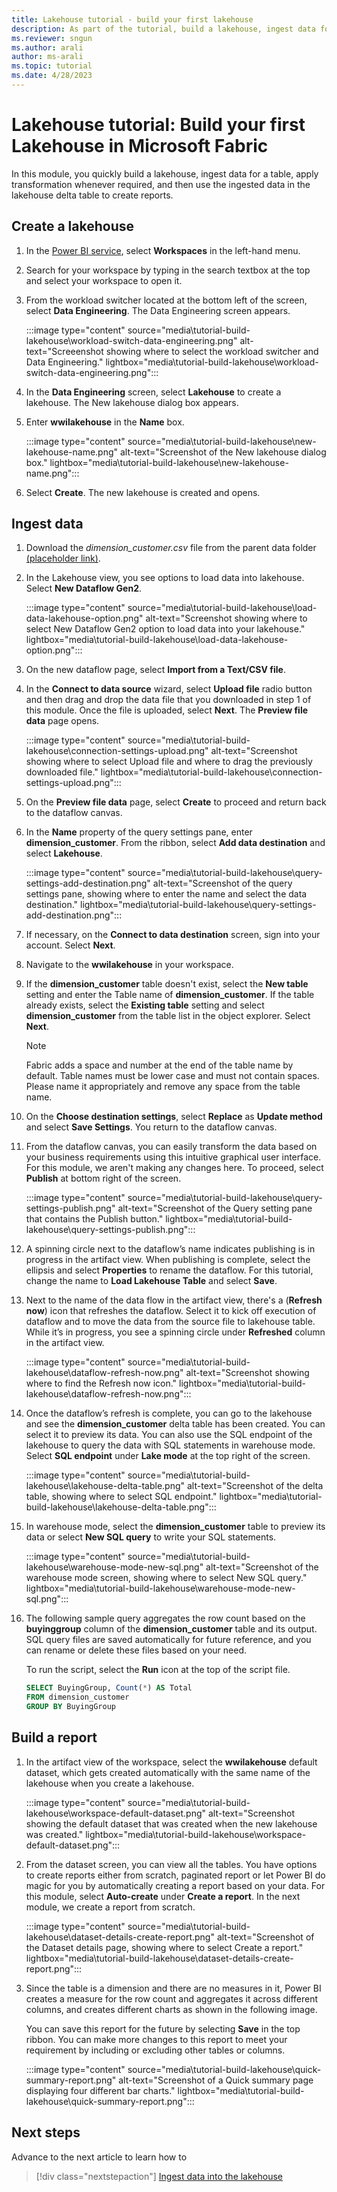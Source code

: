 ```yaml
---
title: Lakehouse tutorial - build your first lakehouse
description: As part of the tutorial, build a lakehouse, ingest data for a table, transform data as needed, and use the data to create reports.
ms.reviewer: sngun
ms.author: arali
author: ms-arali
ms.topic: tutorial
ms.date: 4/28/2023
---
```


# Lakehouse tutorial: Build your first Lakehouse in Microsoft Fabric

In this module, you quickly build a lakehouse, ingest data for a table, apply transformation whenever required, and then use the ingested data in the lakehouse delta table to create reports.

## Create a lakehouse

1. In the [Power BI service](https://powerbi.com/), select **Workspaces** in the left-hand menu.

1. Search for your workspace by typing in the search textbox at the top and select your workspace to open it.

1. From the workload switcher located at the bottom left of the screen, select **Data Engineering**. The Data Engineering screen appears.

   :::image type="content" source="media\tutorial-build-lakehouse\workload-switch-data-engineering.png" alt-text="Screeenshot showing where to select the workload switcher and Data Engineering." lightbox="media\tutorial-build-lakehouse\workload-switch-data-engineering.png":::

1. In the **Data Engineering** screen, select **Lakehouse** to create a lakehouse. The New lakehouse dialog box appears.

1. Enter **wwilakehouse** in the **Name** box.

   :::image type="content" source="media\tutorial-build-lakehouse\new-lakehouse-name.png" alt-text="Screenshot of the New lakehouse dialog box." lightbox="media\tutorial-build-lakehouse\new-lakehouse-name.png":::

1. Select **Create**. The new lakehouse is created and opens.

## Ingest data

1. Download the *dimension_customer.csv* file from the parent data folder [(placeholder link)](../placeholder.md).

1. In the Lakehouse view, you see options to load data into lakehouse. Select **New Dataflow Gen2**.

   :::image type="content" source="media\tutorial-build-lakehouse\load-data-lakehouse-option.png" alt-text="Screenshot showing where to select New Dataflow Gen2 option to load data into your lakehouse." lightbox="media\tutorial-build-lakehouse\load-data-lakehouse-option.png":::

1. On the new dataflow page, select **Import from a Text/CSV file**.

1. In the **Connect to data source** wizard, select **Upload file** radio button and then drag and drop the data file that you downloaded in step 1 of this module. Once the file is uploaded, select **Next**. The **Preview file data** page opens.

   :::image type="content" source="media\tutorial-build-lakehouse\connection-settings-upload.png" alt-text="Screenshot showing where to select Upload file and where to drag the previously downloaded file." lightbox="media\tutorial-build-lakehouse\connection-settings-upload.png":::

1. On the **Preview file data** page, select **Create** to proceed and return back to the dataflow canvas.

1. In the **Name** property of the query settings pane, enter **dimension_customer**. From the ribbon, select **Add data destination** and select **Lakehouse**.

   :::image type="content" source="media\tutorial-build-lakehouse\query-settings-add-destination.png" alt-text="Screenshot of the query settings pane, showing where to enter the name and select the data destination." lightbox="media\tutorial-build-lakehouse\query-settings-add-destination.png":::

1. If necessary, on the **Connect to data destination** screen, sign into your account. Select **Next**.

1. Navigate to the **wwilakehouse** in your workspace.

1. If the **dimension_customer** table doesn't exist, select the **New table** setting and enter the Table name of **dimension_customer**. If the table already exists, select the **Existing table** setting and select **dimension_customer** from the table list in the object explorer. Select **Next**.

   > [!NOTE]
   > Fabric adds a space and number at the end of the table name by default. Table names must be lower case and must not contain spaces. Please name it appropriately and remove any space from the table name.

1. On the **Choose destination settings**, select **Replace** as **Update method** and select **Save Settings**. You return to the dataflow canvas.

1. From the dataflow canvas, you can easily transform the data based on your business requirements using this intuitive graphical user interface. For this module, we aren't making any changes here. To proceed, select **Publish** at bottom right of the screen.

   :::image type="content" source="media\tutorial-build-lakehouse\query-settings-publish.png" alt-text="Screenshot of the Query setting pane that contains the Publish button." lightbox="media\tutorial-build-lakehouse\query-settings-publish.png":::

1. A spinning circle next to the dataflow’s name indicates publishing is in progress in the artifact view. When publishing is complete, select the ellipsis and select **Properties** to rename the dataflow. For this tutorial, change the name to **Load Lakehouse Table** and select **Save**.

1. Next to the name of the data flow in the artifact view, there's a (**Refresh now**) icon that refreshes the dataflow. Select it to kick off execution of dataflow and to move the data from the source file to lakehouse table. While it’s in progress, you see a spinning circle under **Refreshed** column in the artifact view.

   :::image type="content" source="media\tutorial-build-lakehouse\dataflow-refresh-now.png" alt-text="Screenshot showing where to find the Refresh now icon." lightbox="media\tutorial-build-lakehouse\dataflow-refresh-now.png":::

1. Once the dataflow’s refresh is complete, you can go to the lakehouse and see the **dimension_customer** delta table has been created. You can select it to preview its data. You can also use the SQL endpoint of the lakehouse to query the data with SQL statements in warehouse mode. Select **SQL endpoint** under **Lake mode** at the top right of the screen.

   :::image type="content" source="media\tutorial-build-lakehouse\lakehouse-delta-table.png" alt-text="Screenshot of the delta table, showing where to select SQL endpoint." lightbox="media\tutorial-build-lakehouse\lakehouse-delta-table.png":::

1. In warehouse mode, select the **dimension_customer** table to preview its data or select **New SQL query** to write your SQL statements.

   :::image type="content" source="media\tutorial-build-lakehouse\warehouse-mode-new-sql.png" alt-text="Screenshot of the warehouse mode screen, showing where to select New SQL query." lightbox="media\tutorial-build-lakehouse\warehouse-mode-new-sql.png":::

1. The following sample query aggregates the row count based on the **buyinggroup** column of the **dimension_customer** table and its output. SQL query files are saved automatically for future reference, and you can rename or delete these files based on your need.

   To run the script, select the **Run** icon at the top of the script file.

   ```sql
   SELECT BuyingGroup, Count(*) AS Total
   FROM dimension_customer
   GROUP BY BuyingGroup
   ```

## Build a report

1. In the artifact view of the workspace, select the **wwilakehouse** default dataset, which gets created automatically with the same name of the lakehouse when you create a lakehouse.

   :::image type="content" source="media\tutorial-build-lakehouse\workspace-default-dataset.png" alt-text="Screenshot showing the default dataset that was created when the new lakehouse was created." lightbox="media\tutorial-build-lakehouse\workspace-default-dataset.png":::

1. From the dataset screen, you can view all the tables. You have options to create reports either from scratch, paginated report or let Power BI do magic for you by automatically creating a report based on your data. For this module, select **Auto-create** under **Create a report**. In the next module, we create a report from scratch.

   :::image type="content" source="media\tutorial-build-lakehouse\dataset-details-create-report.png" alt-text="Screenshot of the Dataset details page, showing where to select Create a report." lightbox="media\tutorial-build-lakehouse\dataset-details-create-report.png":::

1. Since the table is a dimension and there are no measures in it, Power BI creates a measure for the row count and aggregates it across different columns, and creates different charts as shown in the following image.

   You can save this report for the future by selecting **Save** in the top ribbon. You can make more changes to this report to meet your requirement by including or excluding other tables or columns.

   :::image type="content" source="media\tutorial-build-lakehouse\quick-summary-report.png" alt-text="Screenshot of a Quick summary page displaying four different bar charts." lightbox="media\tutorial-build-lakehouse\quick-summary-report.png":::

## Next steps

Advance to the next article to learn how to
> [!div class="nextstepaction"]
> [Ingest data into the lakehouse](tutorial-lakehouse-data-ingestion.md)